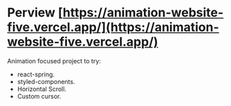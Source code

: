 # Perview [https://animation-website-five.vercel.app/](https://animation-website-five.vercel.app/)

Animation focused project to try:
* react-spring.
* styled-components.
* Horizontal Scroll.
* Custom cursor.